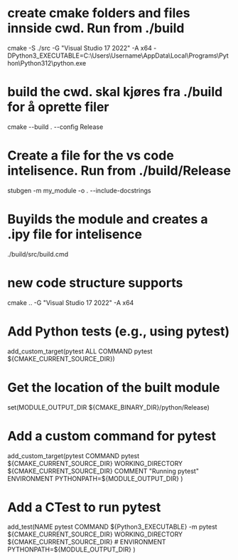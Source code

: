 # create cmake folders and files innside cwd. Run from ./build
cmake -S ./src -G "Visual Studio 17 2022" -A x64 -DPython3_EXECUTABLE=C:\Users\Username\AppData\Local\Programs\Python\Python312\python.exe 

# build the cwd. skal kjøres fra ./build for å oprette filer
cmake --build . --config Release

# Create a file for the vs code intelisence. Run from ./build/Release
stubgen -m my_module -o . --include-docstrings

# Buyilds the module and creates a .ipy file for intelisence
./build/src/build.cmd

# new code structure supports
cmake .. -G "Visual Studio 17 2022" -A x64



# Add Python tests (e.g., using pytest)
add_custom_target(pytest ALL COMMAND pytest ${CMAKE_CURRENT_SOURCE_DIR})




# Get the location of the built module
set(MODULE_OUTPUT_DIR ${CMAKE_BINARY_DIR}/python/Release)

# Add a custom command for pytest
add_custom_target(pytest
    COMMAND pytest ${CMAKE_CURRENT_SOURCE_DIR}
    WORKING_DIRECTORY ${CMAKE_CURRENT_SOURCE_DIR}
    COMMENT "Running pytest"
    ENVIRONMENT PYTHONPATH=${MODULE_OUTPUT_DIR}
)

# Add a CTest to run pytest
add_test(NAME pytest
    COMMAND ${Python3_EXECUTABLE} -m pytest ${CMAKE_CURRENT_SOURCE_DIR}
    WORKING_DIRECTORY ${CMAKE_CURRENT_SOURCE_DIR}
    # ENVIRONMENT PYTHONPATH=${MODULE_OUTPUT_DIR}
)
